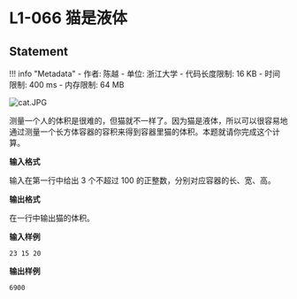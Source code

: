 
# L1-066 猫是液体

## Statement

!!! info "Metadata"
    - 作者: 陈越
    - 单位: 浙江大学
    - 代码长度限制: 16 KB
    - 时间限制: 400 ms
    - 内存限制: 64 MB


![cat.JPG](~/d5ae2430-b2b4-47b9-aaf6-ad15f5babbf6.JPG)


测量一个人的体积是很难的，但猫就不一样了。因为猫是液体，所以可以很容易地通过测量一个长方体容器的容积来得到容器里猫的体积。本题就请你完成这个计算。

**输入格式**

输入在第一行中给出 3 个不超过 100 的正整数，分别对应容器的长、宽、高。

**输出格式**

在一行中输出猫的体积。

**输入样例**
```plaintext
23 15 20
```

**输出样例**
```plaintext
6900
```

